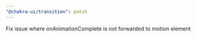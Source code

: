 ```yaml
---
"@chakra-ui/transition": patch
---
```


Fix issue where onAnimationComplete is not forwarded to motion element

